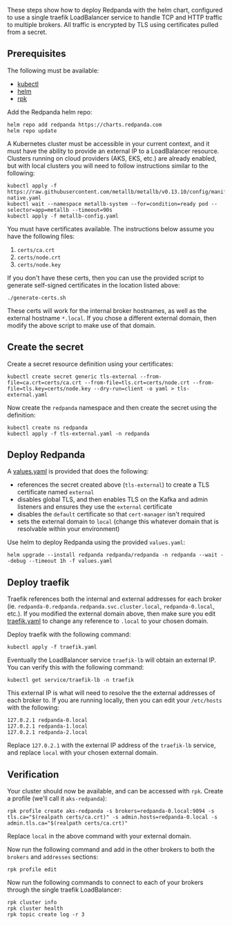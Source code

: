 These steps show how to deploy Redpanda with the helm chart, configured to use a single traefik LoadBalancer service to handle TCP and HTTP traffic to multiple brokers. All traffic is encrypted by TLS using certificates pulled from a secret.

## Prerequisites

The following must be available:

- [kubectl](https://kubernetes.io/docs/tasks/tools/)
- [helm](https://github.com/helm/helm/releases)
- [rpk](https://docs.redpanda.com/current/get-started/rpk-install/)

Add the Redpanda helm repo:

```
helm repo add redpanda https://charts.redpanda.com
helm repo update
```

A Kubernetes cluster must be accessible in your current context, and it must have the ability to provide an external IP to a LoadBalancer resource. Clusters running on cloud providers (AKS, EKS, etc.) are already enabled, but with local clusters you will need to follow instructions similar to the following:

```
kubectl apply -f https://raw.githubusercontent.com/metallb/metallb/v0.13.10/config/manifests/metallb-native.yaml
kubectl wait --namespace metallb-system --for=condition=ready pod --selector=app=metallb --timeout=90s
kubectl apply -f metallb-config.yaml
```

You must have certificates available. The instructions below assume you have the following files:
1. `certs/ca.crt`
2. `certs/node.crt`
3. `certs/node.key`

If you don't have these certs, then you can use the provided script to generate self-signed certificates in the location listed above:

```
./generate-certs.sh
```

These certs will work for the internal broker hostnames, as well as the external hostname `*.local`. If you chose a different external domain, then modify the above script to make use of that domain.

## Create the secret

Create a secret resource definition using your certificates:

```
kubectl create secret generic tls-external --from-file=ca.crt=certs/ca.crt --from-file=tls.crt=certs/node.crt --from-file=tls.key=certs/node.key --dry-run=client -o yaml > tls-external.yaml
```

Now create the `redpanda` namespace and then create the secret using the definition:

```
kubectl create ns redpanda
kubectl apply -f tls-external.yaml -n redpanda
```

## Deploy Redpanda

A [values.yaml](./values.yaml) is provided that does the following:

- references the secret created above (`tls-external`) to create a TLS certificate named `external`
- disables global TLS, and then enables TLS on the Kafka and admin listeners and ensures they use the `external` certificate
- disables the `default` certificate so that `cert-manager` isn't required
- sets the external domain to `local` (change this whatever domain that is resolvable within your environment)

Use helm to deploy Redpanda using the provided `values.yaml`:

```
helm upgrade --install redpanda redpanda/redpanda -n redpanda --wait --debug --timeout 1h -f values.yaml
```

## Deploy traefik

Traefik references both the internal and external addresses for each broker (ie. `redpanda-0.redpanda.redpanda.svc.cluster.local`, `redpanda-0.local`, etc.). If you modified the external domain above, then make sure you edit [traefik.yaml](./traefik.yaml) to change any reference to `.local` to your chosen domain.

Deploy traefik with the following command:

```
kubectl apply -f traefik.yaml
```

Eventually the LoadBalancer service `traefik-lb` will obtain an external IP. You can verify this with the following command:

```
kubectl get service/traefik-lb -n traefik
```

This external IP is what will need to resolve the the external addresses of each broker to. If you are running locally, then you can edit your `/etc/hosts` with the following:

```
127.0.2.1 redpanda-0.local
127.0.2.1 redpanda-1.local
127.0.2.1 redpanda-2.local
```

Replace `127.0.2.1` with the external IP address of the `traefik-lb` service, and replace `local` with your chosen external domain.

## Verification

Your cluster should now be available, and can be accessed with `rpk`. Create a profile (we'll call it `aks-redpanda`):

```
rpk profile create aks-redpanda -s brokers=redpanda-0.local:9094 -s tls.ca="$(realpath certs/ca.crt)" -s admin.hosts=redpanda-0.local -s admin.tls.ca="$(realpath certs/ca.crt)"
```

Replace `local` in the above command with your external domain.

Now run the following command and add in the other brokers to both the `brokers` and `addresses` sections:

```
rpk profile edit
```

Now run the following commands to connect to each of your brokers through the single traefik LoadBalancer:

```
rpk cluster info
rpk cluster health
rpk topic create log -r 3
```

